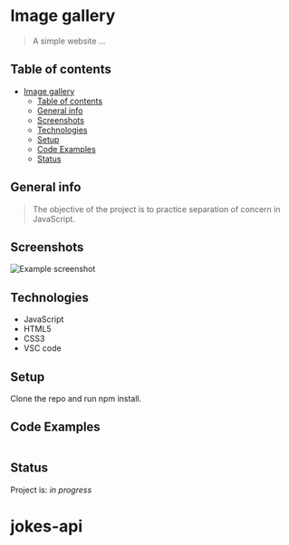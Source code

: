 # Image gallery

> A simple website ...

## Table of contents

- [Image gallery](#image-gallery)
	- [Table of contents](#table-of-contents)
	- [General info](#general-info)
	- [Screenshots](#screenshots)
	- [Technologies](#technologies)
	- [Setup](#setup)
	- [Code Examples](#code-examples)
	- [Status](#status)

## General info

> The objective of the project is to practice separation of concern in
> JavaScript.

## Screenshots

![Example screenshot]()

## Technologies

- JavaScript
- HTML5
- CSS3
- VSC code

## Setup

Clone the repo and run npm install.

## Code Examples

```js

```

## Status

Project is: _in progress_
# jokes-api

